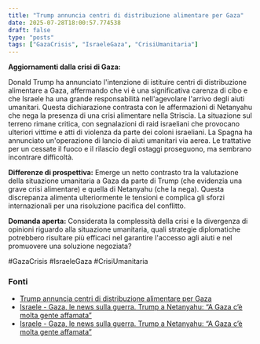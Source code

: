 ```yaml
---
title: "Trump annuncia centri di distribuzione alimentare per Gaza"
date: 2025-07-28T18:00:57.774538
draft: false
type: "posts"
tags: ["GazaCrisis", "IsraeleGaza", "CrisiUmanitaria"]
---
```


**Aggiornamenti dalla crisi di Gaza:**

Donald Trump ha annunciato l'intenzione di istituire centri di distribuzione alimentare a Gaza, affermando che vi è una significativa carenza di cibo e che Israele ha una grande responsabilità nell'agevolare l'arrivo degli aiuti umanitari.  Questa dichiarazione contrasta con le affermazioni di Netanyahu che nega la presenza di una crisi alimentare nella Striscia.  La situazione sul terreno rimane critica, con segnalazioni di raid israeliani che provocano ulteriori vittime e atti di violenza da parte dei coloni israeliani.  La Spagna ha annunciato un'operazione di lancio di aiuti umanitari via aerea.  Le trattative per un cessate il fuoco e il rilascio degli ostaggi proseguono, ma sembrano incontrare difficoltà.

**Differenze di prospettiva:**  Emerge un netto contrasto tra la valutazione della situazione umanitaria a Gaza da parte di Trump (che evidenzia una grave crisi alimentare) e quella di Netanyahu (che la nega). Questa discrepanza alimenta ulteriormente le tensioni e complica gli sforzi internazionali per una risoluzione pacifica del conflitto.


**Domanda aperta:**  Considerata la complessità della crisi e la divergenza di opinioni riguardo alla situazione umanitaria, quali strategie diplomatiche potrebbero risultare più efficaci nel garantire l'accesso agli aiuti e nel promuovere una soluzione negoziata?


#GazaCrisis #IsraeleGaza #CrisiUmanitaria


### Fonti
- [Trump annuncia centri di distribuzione alimentare per Gaza](https://www.ansa.it/sito/notizie/topnews/2025/07/28/trump-annuncia-centri-di-distribuzione-alimentare-per-gaza_20e50504-f92c-4864-a91d-a9e11df72e7e.html)
- [Israele - Gaza, le news sulla guerra. Trump a Netanyahu: “A Gaza c’è molta gente affamata”](https://www.repubblica.it/esteri/2025/07/28/diretta/israele_gaza_hamas_guerra_news_oggi_diretta-424756264/)
- [Israele - Gaza, le news sulla guerra. Trump a Netanyahu: “A Gaza c’è molta gente affamata”](https://www.repubblica.it/esteri/2025/07/28/diretta/israele_gaza_hamas_guerra_news_oggi_diretta-424756264/)
